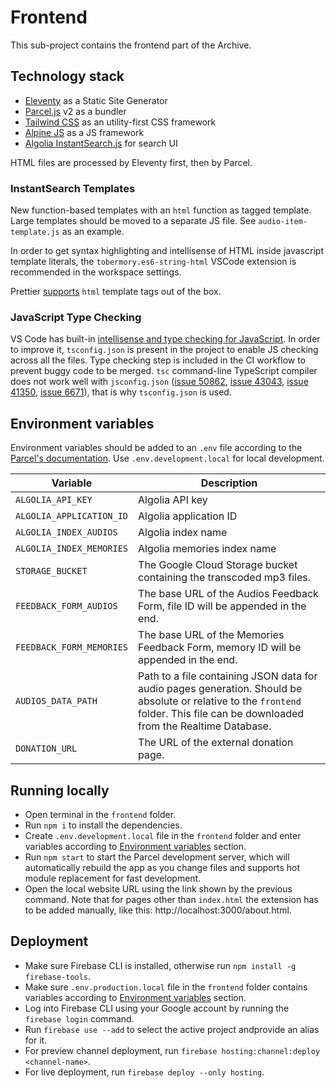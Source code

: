 # Frontend

This sub-project contains the frontend part of the Archive.

## Technology stack

- [Eleventy](https://www.11ty.dev/) as a Static Site Generator
- [Parcel.js](https://parceljs.org/) v2 as a bundler
- [Tailwind CSS](https://tailwindcss.com/) as an utility-first CSS framework
- [Alpine JS](https://github.com/alpinejs/alpine) as a JS framework
- [Algolia InstantSearch.js](https://www.algolia.com/doc/guides/building-search-ui/getting-started/js/) for search UI

HTML files are processed by Eleventy first, then by Parcel.

### InstantSearch Templates

New function-based templates with an `html` function as tagged template. Large templates should be moved to a separate JS file. See `audio-item-template.js` as an example.

In order to get syntax highlighting and intellisense of HTML inside javascript template literals, the `tobermory.es6-string-html` VSCode extension is recommended in the workspace settings.

Prettier [supports](https://prettier.io/blog/2018/11/07/1.15.0.html#html-template-literal-in-javascript) `html` template tags out of the box.

### JavaScript Type Checking

VS Code has built-in [intellisense and type checking for JavaScript](https://code.visualstudio.com/docs/nodejs/working-with-javascript). In order to improve it, `tsconfig.json` is present in the project to enable JS checking across all the files. Type checking step is included in the CI workflow to prevent buggy code to be merged. `tsc` command-line TypeScript compiler does not work well with `jsconfig.json` ([issue 50862](https://github.com/microsoft/TypeScript/issues/50862), [issue 43043](https://github.com/microsoft/TypeScript/issues/43043), [issue 41350](https://github.com/microsoft/TypeScript/issues/41350), [issue 6671](https://github.com/microsoft/TypeScript/issues/6671)), that is why `tsconfig.json` is used.

## Environment variables

Environment variables should be added to an `.env` file according to the [Parcel's documentation](https://parceljs.org/features/node-emulation/#.env-files). Use `.env.development.local` for local development.

| Variable                 | Description                                                                                                                                                                      |
| ------------------------ | -------------------------------------------------------------------------------------------------------------------------------------------------------------------------------- |
| `ALGOLIA_API_KEY`        | Algolia API key                                                                                                                                                                  |
| `ALGOLIA_APPLICATION_ID` | Algolia application ID                                                                                                                                                           |
| `ALGOLIA_INDEX_AUDIOS`   | Algolia index name                                                                                                                                                               |
| `ALGOLIA_INDEX_MEMORIES` | Algolia memories index name                                                                                                                                                      |
| `STORAGE_BUCKET`         | The Google Cloud Storage bucket containing the transcoded mp3 files.                                                                                                             |
| `FEEDBACK_FORM_AUDIOS`   | The base URL of the Audios Feedback Form, file ID will be appended in the end.                                                                                                   |
| `FEEDBACK_FORM_MEMORIES` | The base URL of the Memories Feedback Form, memory ID will be appended in the end.                                                                                               |
| `AUDIOS_DATA_PATH`       | Path to a file containing JSON data for audio pages generation. Should be absolute or relative to the `frontend` folder. This file can be downloaded from the Realtime Database. |
| `DONATION_URL`           | The URL of the external donation page.                                                                                                                                           |

## Running locally

- Open terminal in the `frontend` folder.
- Run `npm i` to install the dependencies.
- Create `.env.development.local` file in the `frontend` folder and enter variables according to [Environment variables](#environment-variables) section.
- Run `npm start` to start the Parcel development server, which will automatically rebuild the app as you change files and supports hot module replacement for fast development.
- Open the local website URL using the link shown by the previous command. Note that for pages other than `index.html` the extension has to be added manually, like this: http://localhost:3000/about.html.

## Deployment

- Make sure Firebase CLI is installed, otherwise run `npm install -g firebase-tools`.
- Make sure `.env.production.local` file in the `frontend` folder contains variables according to [Environment variables](#environment-variables) section.
- Log into Firebase CLI using your Google account by running the `firebase login` command.
- Run `firebase use --add` to select the active project andprovide an alias for it.
- For preview channel deployment, run `firebase hosting:channel:deploy <channel-name>`.
- For live deployment, run `firebase deploy --only hosting`.
